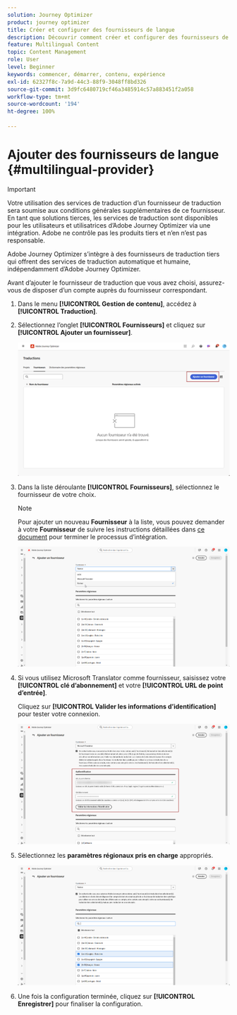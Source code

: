 ```yaml
---
solution: Journey Optimizer
product: journey optimizer
title: Créer et configurer des fournisseurs de langue
description: Découvrir comment créer et configurer des fournisseurs de langue dans Journey Optimizer
feature: Multilingual Content
topic: Content Management
role: User
level: Beginner
keywords: commencer, démarrer, contenu, expérience
exl-id: 62327f8c-7a9d-44c3-88f9-3048ff8bd326
source-git-commit: 3d9fc6480719cf46a3485914c57a883451f2a058
workflow-type: tm+mt
source-wordcount: '194'
ht-degree: 100%

---
```


# Ajouter des fournisseurs de langue {#multilingual-provider}

>[!IMPORTANT]
>
> Votre utilisation des services de traduction d’un fournisseur de traduction sera soumise aux conditions générales supplémentaires de ce fournisseur. En tant que solutions tierces, les services de traduction sont disponibles pour les utilisateurs et utilisatrices d’Adobe Journey Optimizer via une intégration. Adobe ne contrôle pas les produits tiers et n’en n’est pas responsable.

Adobe Journey Optimizer s’intègre à des fournisseurs de traduction tiers qui offrent des services de traduction automatique et humaine, indépendamment d’Adobe Journey Optimizer.

Avant d’ajouter le fournisseur de traduction que vous avez choisi, assurez-vous de disposer d’un compte auprès du fournisseur correspondant.

1. Dans le menu **[!UICONTROL Gestion de contenu]**, accédez à **[!UICONTROL Traduction]**.

1. Sélectionnez l’onglet **[!UICONTROL Fournisseurs]** et cliquez sur **[!UICONTROL Ajouter un fournisseur]**.

   ![](assets/provider_1.png)

1. Dans la liste déroulante **[!UICONTROL Fournisseurs]**, sélectionnez le fournisseur de votre choix.

   >[!NOTE]
   >
   >Pour ajouter un nouveau **Fournisseur** à la liste, vous pouvez demander à votre **Fournisseur** de suivre les instructions détaillées dans [ce document](https://developer.adobe.com/gcs/partner/) pour terminer le processus d’intégration.

   ![](assets/provider_2.png)

1. Si vous utilisez Microsoft Translator comme fournisseur, saisissez votre **[!UICONTROL clé d’abonnement]** et votre **[!UICONTROL URL de point d’entrée]**.

   Cliquez sur **[!UICONTROL Valider les informations d’identification]** pour tester votre connexion.

   ![](assets/provider_3.png)

1. Sélectionnez les **paramètres régionaux pris en charge** appropriés.

   ![](assets/provider_4.png)

1. Une fois la configuration terminée, cliquez sur **[!UICONTROL Enregistrer]** pour finaliser la configuration.
